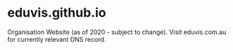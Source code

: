 # eduvis.github.io
Organisation Website (as of 2020 - subject to change).  Visit eduvis.com.au for currently relevant DNS record.
